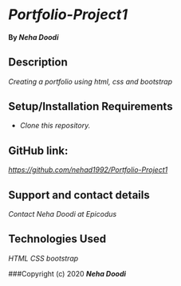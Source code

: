 # _Portfolio-Project1_

#### By _**Neha Doodi**_

## Description

_Creating a portfolio using html, css and bootstrap_

## Setup/Installation Requirements

* _Clone this repository._

## GitHub link:
_https://github.com/nehad1992/Portfolio-Project1_

## Support and contact details

_Contact Neha Doodi at Epicodus_

## Technologies Used

_HTML CSS bootstrap_

###Copyright (c) 2020 **_Neha Doodi_**
